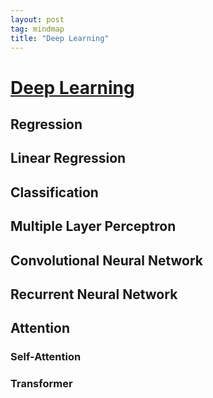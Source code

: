 ```yaml
---
layout: post
tag: mindmap
title: "Deep Learning"
---
```


# [Deep Learning](./deep-learning.html)

## Regression
## Linear Regression
## Classification
## Multiple Layer Perceptron
## Convolutional Neural Network
## Recurrent Neural Network
## Attention
### Self-Attention
### Transformer